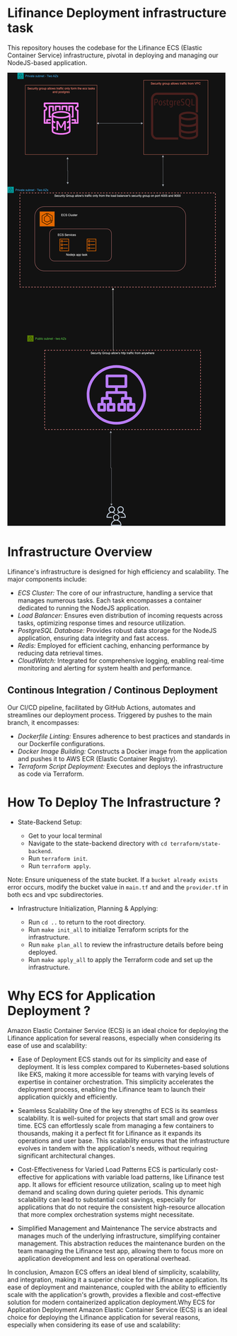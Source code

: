 # Lifinance  Deployment infrastructure task

This repository houses the codebase for the Lifinance ECS (Elastic Container Service) infrastructure, pivotal in deploying and managing our NodeJS-based application.

![ecs](image/ecs.png)

# Infrastructure Overview
Lifinance's infrastructure is designed for high efficiency and scalability. The major components include:

- *ECS Cluster:* The core of our infrastructure, handling a service that manages numerous tasks. Each task encompasses a container dedicated to running the NodeJS application.
- *Load Balancer:* Ensures even distribution of incoming requests across tasks, optimizing response times and resource utilization.
- *PostgreSQL Database:* Provides robust data storage for the NodeJS application, ensuring data integrity and fast access.
- *Redis:* Employed for efficient caching, enhancing performance by reducing data retrieval times.
- *CloudWatch:* Integrated for comprehensive logging, enabling real-time monitoring and alerting for system health and performance.

## Continous Integration / Continous Deployment


Our CI/CD pipeline, facilitated by GitHub Actions, automates and streamlines our deployment process. Triggered by pushes to the main branch, it encompasses:


- *Dockerfile Linting:* Ensures adherence to best practices and standards in our Dockerfile configurations.
- *Docker Image Building:* Constructs a Docker image from the application and pushes it to AWS ECR (Elastic Container Registry).
- *Terraform Script Deployment:* Executes and deploys the infrastructure as code via Terraform.

# How To Deploy The Infrastructure ?

- State-Backend Setup:

   - Get to your local terminal
   - Navigate to the state-backend directory with `cd terraform/state-backend`.
   - Run `terraform init`.
   - Run `terraform apply`.

Note: Ensure uniqueness of the state bucket. If a `bucket already exists` error occurs, modify the bucket value in `main.tf` and and the `provider.tf` in both ecs and vpc subdirectories.

- Infrastructure Initialization, Planning & Applying:

   - Run `cd ..` to return to the root directory. 
   - Run `make init_all` to initialize Terraform scripts for the infrastructure.
   - Run `make plan_all` to review the infrastructure details before being deployed.
   - Run `make apply_all` to apply the Terraform code and set up the infrastructure.

# Why ECS for Application Deployment ?

Amazon Elastic Container Service (ECS) is an ideal choice for deploying the Lifinance application for several reasons, especially when considering its ease of use and scalability:

- Ease of Deployment
ECS stands out for its simplicity and ease of deployment. It is less complex compared to Kubernetes-based solutions like EKS, making it more accessible for teams with varying levels of expertise in container orchestration. This simplicity accelerates the deployment process, enabling the Lifinance team to launch their application quickly and efficiently.

- Seamless Scalability
One of the key strengths of ECS is its seamless scalability. It is well-suited for projects that start small and grow over time. ECS can effortlessly scale from managing a few containers to thousands, making it a perfect fit for Lifinance as it expands its operations and user base. This scalability ensures that the infrastructure evolves in tandem with the application's needs, without requiring significant architectural changes.

- Cost-Effectiveness for Varied Load Patterns
ECS is particularly cost-effective for applications with variable load patterns, like Lifinance test app. It allows for efficient resource utilization, scaling up to meet high demand and scaling down during quieter periods. This dynamic scalability can lead to substantial cost savings, especially for applications that do not require the consistent high-resource allocation that more complex orchestration systems might necessitate.

- Simplified Management and Maintenance
The service abstracts and manages much of the underlying infrastructure, simplifying container management. This abstraction reduces the maintenance burden on the team managing the Lifinance test app, allowing them to focus more on application development and less on operational overhead.

In conclusion, Amazon ECS offers an ideal blend of simplicity, scalability, and integration, making it a superior choice for the Lifinance application. Its ease of deployment and maintenance, coupled with the ability to efficiently scale with the application's growth, provides a flexible and cost-effective solution for modern containerized application deployment.Why ECS for Application Deployment
Amazon Elastic Container Service (ECS) is an ideal choice for deploying the Lifinance application for several reasons, especially when considering its ease of use and scalability:

